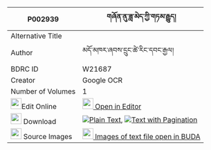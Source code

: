 |P002939|གཞོན་ནུ་ཟླ་མེད་ཀྱི་གཏམ་རྒྱུད། 
| --- | --- 
|Alternative Title |
|Author| མདོ་མཁར་ཞབས་དྲུང་ཚེ་རིང་དབང་རྒྱལ།
|BDRC ID | W21687
|Creator | Google OCR
|Number of Volumes| 1
|<img width="25" src="https://img.icons8.com/color/25/000000/edit-property.png">Edit Online| [<img width="25" src="https://avatars.githubusercontent.com/u/45091458?s=200&v=4"> Open in Editor](http://editor.openpecha.org/P002939)
|<img width="25" src="https://img.icons8.com/fluent/48/000000/download-2.png"/>  Download | [![](https://img.icons8.com/color/20/000000/txt.png)Plain Text](https://github.com/Openpecha/P002939/releases/download/v1/shyonnu_da_me_kyi_tamgyu_plain_P002939.zip), [![](https://img.icons8.com/color/20/000000/txt.png)Text with Pagination](https://github.com/Openpecha/P002939/releases/download/v1/shyonnu_da_me_kyi_tamgyu_pages_P002939.zip)
|<img width="25" src="https://img.icons8.com/plasticine/100/000000/pictures-folder.png"/>  Source Images | [<img width="25" src="https://library.bdrc.io/icons/BUDA-small.svg"> Images of text file open in BUDA](https://library.bdrc.io/show/bdr:W21687)